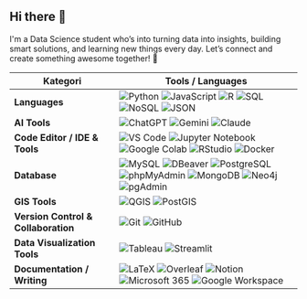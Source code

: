 ## Hi there 👋

I'm a Data Science student who’s into turning data into insights, building smart solutions, and learning new things every day.
Let’s connect and create something awesome together! 🚀

| <div align="center">**Kategori**</div>  | **Tools / Languages**                                                                                                      |
|------------------------|-----------------------------------------------------------------------------------------------------------------------|
| **Languages**          | ![Python](https://img.shields.io/badge/Python-FFD43B?style=for-the-badge&logo=python&logoColor=blue) ![JavaScript](https://img.shields.io/badge/JavaScript-323330?style=for-the-badge&logo=javascript&logoColor=F7DF1E) ![R](https://img.shields.io/badge/R-276DC3?style=for-the-badge&logo=r&logoColor=white) ![SQL](https://img.shields.io/badge/SQL-003B57?style=for-the-badge&logo=sqlite&logoColor=white) ![NoSQL](https://img.shields.io/badge/NoSQL-47A248?style=for-the-badge&logo=mongodb&logoColor=white) ![JSON](https://img.shields.io/badge/JSON-000000?style=for-the-badge&logo=json&logoColor=white)      |
| **AI Tools**           |![ChatGPT](https://img.shields.io/badge/ChatGPT-10A37F?style=for-the-badge&logo=openai&logoColor=white) ![Gemini](https://img.shields.io/badge/Gemini-4285F4?style=for-the-badge&logo=google&logoColor=white) ![Claude](https://img.shields.io/badge/Claude-FFD700?style=for-the-badge&logo=anthropic&logoColor=black) |
| **Code Editor / IDE & Tools** | ![VS Code](https://img.shields.io/badge/Visual_Studio_Code-007ACC?style=for-the-badge&logo=visualstudiocode&logoColor=white) ![Jupyter Notebook](https://img.shields.io/badge/Jupyter_Notebook-F37626?style=for-the-badge&logo=jupyter&logoColor=white) ![Google Colab](https://img.shields.io/badge/Google_Colab-F9AB00?style=for-the-badge&logo=googlecolab&logoColor=white) ![RStudio](https://img.shields.io/badge/RSTUDIO-276DC3?style=for-the-badge&logo=r&logoColor=white) ![Docker](https://img.shields.io/badge/Docker-2496ED?style=for-the-badge&logo=docker&logoColor=white) |
| **Database**           | ![MySQL](https://img.shields.io/badge/MySQL-4479A1?style=for-the-badge&logo=mysql&logoColor=white) ![DBeaver](https://img.shields.io/badge/dbeaver-382923?style=for-the-badge&logo=dbeaver&logoColor=white) ![PostgreSQL](https://img.shields.io/badge/PostgreSQL-336791?style=for-the-badge&logo=postgresql&logoColor=white) ![phpMyAdmin](https://img.shields.io/badge/phpMyAdmin-6C78AF?style=for-the-badge&logo=php&logoColor=white) ![MongoDB](https://img.shields.io/badge/MongoDB-47A248?style=for-the-badge&logo=mongodb&logoColor=white) ![Neo4j](https://img.shields.io/badge/Neo4j-008CC1?style=for-the-badge&logo=neo4j&logoColor=white) ![pgAdmin](https://img.shields.io/badge/pgAdmin4-336791?style=for-the-badge&logo=databricks&logoColor=white) |
| **GIS Tools**          | ![QGIS](https://img.shields.io/badge/QGIS-589632?style=for-the-badge&logo=qgis&logoColor=white) ![PostGIS](https://img.shields.io/badge/PostGIS-336791?style=for-the-badge&logo=postgresql&logoColor=white)|
| **Version Control & Collaboration** | ![Git](https://img.shields.io/badge/Git-E44C30?style=for-the-badge&logo=git&logoColor=white) ![GitHub](https://img.shields.io/badge/GitHub-181717?style=for-the-badge&logo=github&logoColor=white)                      |
| **Data Visualization Tools** | ![Tableau](https://img.shields.io/badge/Tableau-E97627?style=for-the-badge&logo=tableau&logoColor=white)  ![Streamlit](https://img.shields.io/badge/Streamlit-FF4B4B?style=for-the-badge&logo=streamlit&logoColor=white) |
| **Documentation / Writing** | ![LaTeX](https://img.shields.io/badge/LaTeX-47A141?style=for-the-badge&logo=latex&logoColor=white) ![Overleaf](https://img.shields.io/badge/Overleaf-47A141?style=for-the-badge&logo=overleaf&logoColor=white) ![Notion](https://img.shields.io/badge/Notion-000000?style=for-the-badge&logo=notion&logoColor=white) ![Microsoft 365](https://img.shields.io/badge/Microsoft_365-D83B01?style=for-the-badge&logo=microsoft&logoColor=white) ![Google Workspace](https://img.shields.io/badge/Google_Workspace-4285F4?style=for-the-badge&logo=googleworkspace&logoColor=white) |

